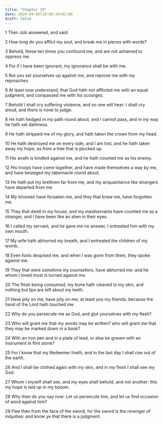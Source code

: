 ```yaml
---
title: "Chapter 19"
date: 2024-09-06T20:00:29+02:00
draft: false
---
```



1 Then Job answered, and said:

2 How long do you afflict my soul, and break me in pieces with words?

3 Behold, these ten times you confound me, and are not ashamed to oppress me.

4 For if I have been ignorant, my ignorance shall be with me.

5 But you set yourselves up against me, and reprove me with my reproaches.

6 At least now understand, that God hath not afflicted me with an equal judgment, and compassed me with his scourges.

7 Behold I shall cry suffering violence, and no one will hear: I shall cry aloud, and there is none to judge.

8 He hath hedged in my path round about, and I cannot pass, and in my way he hath set darkness.

9 He hath stripped me of my glory, and hath taken the crown from my head.

10 He hath destroyed me on every side, and I am lost, and he hath taken away my hope, as from a tree that is plucked up.

11 His wrath is kindled against me, and he hath counted me as his enemy.

12 His troops have come together, and have made themselves a way by me, and have besieged my tabernacle round about.

13 He hath put my brethren far from me, and my acquaintance like strangers have departed from me.

14 My kinsmen have forsaken me, and they that knew me, have forgotten me.

15 They that dwell in my house, and my maidservants have counted me as a stranger, and I have been like an alien in their eyes.

16 I called my servant, and he gave me no answer, I entreated him with my own mouth.

17 My wife hath abhorred my breath, and I entreated the children of my womb.

18 Even fools despised me, and when I was gone from them, they spoke against me.

19 They that were sometime my counsellors, have abhorred me: and he whom I loved most is turned against me.

20 The flesh being consumed, my bone hath cleaved to my skin, and nothing but lips are left about my teeth.

21 Have pity on me, have pity on me, at least you my friends, because the hand of the Lord hath touched me.

22 Why do you persecute me as God, and glut yourselves with my flesh?

23 Who will grant me that my words may be written? who will grant me that they may be marked down in a book?

24 With an iron pen and in a plate of lead, or else be graven with an instrument in flint stone?

25 For I know that my Redeemer liveth, and in the last day I shall rise out of the earth.

26 And I shall be clothed again with my skin, and in my flesh I shall see my God.

27 Whom I myself shall see, and my eyes shall behold, and not another: this my hope is laid up in my bosom.

28 Why then do you say now: Let us persecute him, and let us find occasion of word against him?

29 Flee then from the face of the sword, for the sword is the revenger of iniquities: and know ye that there is a judgment.

